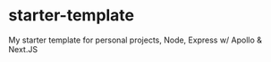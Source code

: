 # starter-template
My starter template for personal projects, Node, Express w/ Apollo &amp; Next.JS
